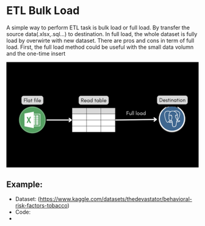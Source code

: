 # ETL Bulk Load

A simple way to perform ETL task is bulk load or full load. By transfer the source data(.xlsx,.sql...) to destination. 
In full load, the whole dataset is fully load by overwirte with new dataset. There are pros and cons in term of full load.
First, the full load method could be useful with the small data volumn and the one-time insert

![full load flow](https://github.com/lhhorng/etl_bulk_load/blob/f48d0ad9e08755b24e1e9e061c8c85c187298f23/full_load_flow_png.PNG)


## Example:
- Dataset: (https://www.kaggle.com/datasets/thedevastator/behavioral-risk-factors-tobacco)
- Code:
- 

